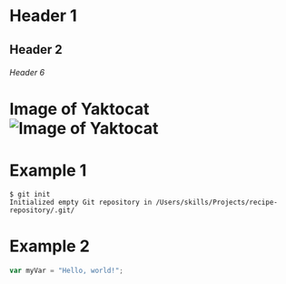 # Header 1
## Header 2
###### Header 6

# Image of Yaktocat ![Image of Yaktocat](https://octodex.github.com/images/yaktocat.png)


# Example 1

```
$ git init
Initialized empty Git repository in /Users/skills/Projects/recipe-repository/.git/
```

# Example 2
``` javascript
var myVar = "Hello, world!";
```
